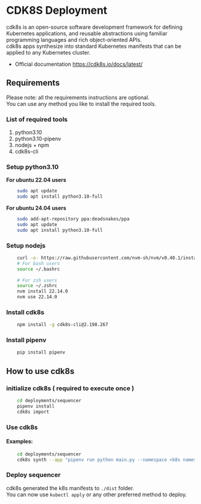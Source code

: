 # CDK8S Deployment
cdk8s is an open-source software development framework for defining Kubernetes applications,
and reusable abstractions using familiar programming languages and rich object-oriented APIs.  
cdk8s apps synthesize into standard Kubernetes manifests that can be applied to any Kubernetes cluster.

- Official documentation https://cdk8s.io/docs/latest/

## Requirements
Please note: all the requirements instructions are optional.  
You can use any method you like to install the required tools.

### List of required tools
1. python3.10
2. python3.10-pipenv
3. nodejs + npm
4. cdk8s-cli

### Setup python3.10
**For ubuntu 22.04 users**
```bash
    sudo apt update
    sudo apt install python3.10-full 
```
**For ubuntu 24.04 users**
```bash
    sudo add-apt-repository ppa:deadsnakes/ppa
    sudo apt update
    sudo apt install python3.10-full 
```

### Setup nodejs
```bash
    curl -o- https://raw.githubusercontent.com/nvm-sh/nvm/v0.40.1/install.sh | bash
    # For bash users
    source ~/.bashrc
    
    # For zsh users
    source ~/.zshrc
    nvm install 22.14.0
    nvm use 22.14.0
```

### Install cdk8s
```bash
    npm install -g cdk8s-cli@2.198.267
```

### Install pipenv
```bash
    pip install pipenv
```

## How to use cdk8s
### initialize cdk8s ( required to execute once )
```bash
    cd deployments/sequencer
    pipenv install
    cdk8s import
```

### Use cdk8s
#### Examples:
```bash
    cd deployments/sequencer
    cdk8s synth --app "pipenv run python main.py --namespace <k8s namespace> --deployment-config-file <path to deployment config>
```

### Deploy sequencer
cdk8s generated the k8s manifests to `./dist` folder.  
You can now use `kubectl apply` or any other preferred method to deploy.  
